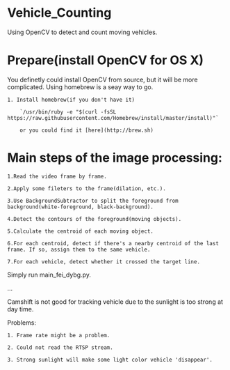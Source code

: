 # Vehicle_Counting

Using OpenCV to detect and count moving vehicles.

# Prepare(install OpenCV for OS X)

You definetly could install OpenCV from source, but it will be more complicated. Using homebrew is a seay way to go.

    1. Install homebrew(if you don't have it)

        `/usr/bin/ruby -e "$(curl -fsSL https://raw.githubusercontent.com/Homebrew/install/master/install)"`
    
        or you could find it [here](http://brew.sh)

# Main steps of the image processing:

    1.Read the video frame by frame.
  
    2.Apply some fileters to the frame(dilation, etc.).
  
    3.Use BackgroundSubtractor to split the foreground from background(white-foreground, black-background).
  
    4.Detect the contours of the foreground(moving objects).
  
    5.Calculate the centroid of each moving object.
  
    6.For each centroid, detect if there's a nearby centroid of the last frame. If so, assign them to the same vehicle.
  
    7.For each vehicle, detect whether it crossed the target line.
 
Simply run main_fei_dybg.py.

...

Camshift is not good for tracking vehicle due to the sunlight is too strong at day time.

Problems:

    1. Frame rate might be a problem.

    2. Could not read the RTSP stream.

    3. Strong sunlight will make some light color vehicle 'disappear'.
